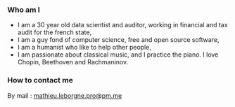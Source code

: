 ### Who am I

* I am a 30 year old data scientist and auditor, working in financial and tax audit for the french state,
* I am a guy fond of computer science, free and open source software,
* I am a humanist who like to help other people,
* I am passionate about classical music, and I practice the piano. I love Chopin, Beethoven and Rachmaninov.

### How to contact me

By mail : mathieu.leborgne.pro@pm.me
